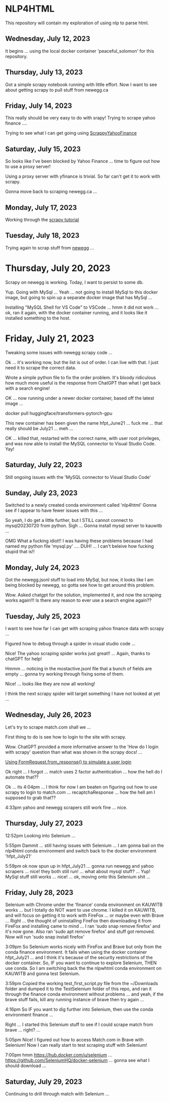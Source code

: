 # NLP4HTML
This repository will contain my exploration of using nlp to parse html. 

## Wednesday, July 12, 2023

It begins ... using the local docker container 'peaceful_solomon' for this repository. 

## Thursday, July 13, 2023

Got a simple scrapy notebook running with little effort. Now I want to see about getting scrapy to pull stuff from newegg.ca

## Friday, July 14, 2023

This really should be very easy to do with srapy! Trying to scrape yahoo finance ....

Trying to see what I can get going using [ScrappyYahooFinance](https://github.com/iaugustine/WebScraping_Scrapy_YahooFinanceData)

## Saturday, July 15, 2023

So looks like I've been blocked by Yahoo Finance ... time to figure out how to use a proxy server!

Using a proxy server with yfinance is trivial. So far can't get it to work with scrapy. 

Gonna move back to scraping newegg.ca ...

## Monday, July 17, 2023

Working through the [scrapy tutorial](https://docs.scrapy.org/en/latest/intro/tutorial.html)

## Tuesday, July 18, 2023

Trying again to scrap stuff from [newegg](https://www.newegg.ca/d/Best-Sellers/Gaming-Laptops/c/ID-363) ...

# Thursday, July 20, 2023

Scrapy on newegg is working. Today, I want to persist to some db. 

Yup. Going with MySql ... Yeah ... not going to install MySql to this docker image, but going to spin up a separate docker image that has MySql ...

Installing "MySQL Shell for VS Code" to VSCode ... hmm it did not work ... ok, ran it again, with the docker container running, and it looks like it installed something to the host.

# Friday, July 21, 2023

Tweaking some issues with newegg scrapy code ... 

Ok ... it's working now, but the list is out of order. I can live with that. I just need it to scrape the correct data.

Wrote a simple python file to fix the order problem. It's bloody ridiculous how much more useful is the response from ChatGPT than what I get back with a search engine!

OK ... now running under a newer docker container, based off the latest image ...

docker pull huggingface/transformers-pytorch-gpu

This new container has been given the name hfpt_June21 ... fuck me ... that really should be July21 ... meh ... 

OK ... killed that, restarted with the correct name, with user root privileges, and was now able to install the MySQL connector to Visual Studio Code. Yay!

## Saturday, July 22, 2023

Still ongoing issues with the 'MySQL connector to Visual Studio Code'

## Sunday, July 23, 2023

Switched to a newly created conda environment called 'nlp4html' Gonna see if I appear to have fewer issues with this ... 

So yeah, I do get a little further, but I STILL cannot connect to mysql20230720 from python. Sigh ... Gonna install mysql server to kauwitb ... 

OMG What a fucking idiot!! I was having these problems because I had named my python file 'mysql.py' .... DUH! ... I can't beleive how fucking stupid that is!!

## Monday, July 24, 2023

Got the newegg.jsonl stuff to load into MySql, but now, it looks like I am being blocked by newegg, so gotta see how to get around this problem.

Wow. Asked chatgpt for the solution, implemented it, and now the scraping works again!!! Is there any reason to ever use a search engine again??

## Tuesday, July 25, 2023

I want to see how far I can get with scraping yahoo finance data with scrapy ... 

Figured how to debug through a spider in visual studio code ...

Nice! The yahoo scraping spider works just great!! ... Again, thanks to chatGPT for help!

Hmmm ... noticing in the mostactive.jsonl file that a bunch of fields are empty ... gonna try working through fixing some of them.

Nice! ... looks like they are now all working! 

I think the next scrapy spider will target something I have not looked at yet ... 

## Wednesday, July 26, 2023

Let's try to scrape match.com shall we ... 

First thing to do is see how to login to the site with scrapy.

Wow. ChatGPT provided a more informative answer to the 'How do I login with scrapy' question than what was shown in the scrapy docs! ... 

[Using FormRequest.from_response() to simulate a user login](https://docs.scrapy.org/en/latest/topics/request-response.html#topics-request-response-ref-request-userlogin)

Ok right ... I forgot ... match uses 2 factor authentication ... how the hell do I automate that??

Ok ... its 4:04pm ... I think for now I am beaten on figuring out how to use scrapy to login to match.com ... recaptchaResponse ... how the hell am I supposed to grab that??

4:33pm yahoo and newegg scrapers still work fine ... nice. 

## Thursday, July 27, 2023

12:52pm Looking into Selenium ... 

5:55pm Dammit ... still having issues with Selenium ... I am gonna bail on the nlp4html conda environment and switch back to the docker environment 'hfpt_July21'

5:59pm ok now spun up in hfpt_July21 ... gonna run newegg and yahoo scrapers ... nice! they both still run! ... what about mysql stuff? ... Yup! MySql stuff still works ... nice! ... ok, moving onto this Selenium shit ... 

## Friday, July 28, 2023

Selenium with Chrome under the 'finance' conda environment on KAUWITB works ... but I totally do NOT want to use chrome. I killed it on KAUWITB,  and will focus on getting it to work with FireFox ... or maybe even with Brave ... Right ... the thought of uninstalling FireFox then downloading it from FireFox and installing came to mind ... I ran 'sudo snap remove firefox' and it's now gone. Also ran 'sudo apt remove firefox' and stuff got removed. Now will run 'sudo snap install firefox' 

3:09pm So Selenium works nicely with FireFox and Brave but only from the conda finance environment. It fails when using the docker container hfpt_July21 ... and I think it's because of the security restrictions of the docker container. So, IF you want to continue to explore Selenium, THEN use conda. So I am switching back the the nlpwhtml conda environment on KAUWITB and gonna test Selenium. 

3:59pm Copied the working test_first_script.py file from the ~/Downloads folder and dumped it to the TestSelenium folder of this repo, and ran it through the finance conda environment without problems ... and yeah, if the brave stuff fails, kill any running instance of brave then try again ...

4:16pm So IF you want to dig further into Selenium, then use the conda environment finance ... 

Right ... I started this Selenium stuff to see if I could scrape match from brave ... right? ... 

5:05pm Nice! I figured out how to access Match.com in Brave with Selenium! Now I can really start to test scraping stuff with Selenium!

7:00pm hmm https://hub.docker.com/u/selenium ... https://github.com/SeleniumHQ/docker-selenium ... gonna see what I should download ... 

## Saturday, July 29, 2023

Continuing to drill through match with Selenium ...